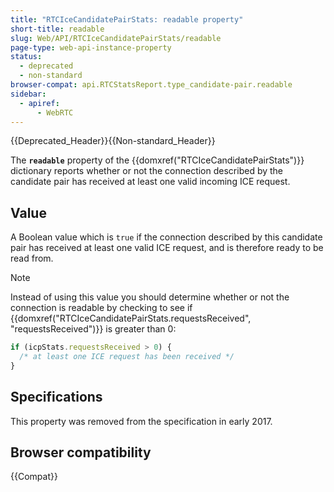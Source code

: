 ```yaml
---
title: "RTCIceCandidatePairStats: readable property"
short-title: readable
slug: Web/API/RTCIceCandidatePairStats/readable
page-type: web-api-instance-property
status:
  - deprecated
  - non-standard
browser-compat: api.RTCStatsReport.type_candidate-pair.readable
sidebar:
  - apiref:
      - WebRTC
---
```


{{Deprecated_Header}}{{Non-standard_Header}}

The **`readable`** property of the {{domxref("RTCIceCandidatePairStats")}} dictionary reports whether or not the connection described by the candidate pair has received at least one valid incoming ICE request.

## Value

A Boolean value which is `true` if the connection described by this candidate pair has received at least one valid ICE request, and is therefore ready to be read from.

> [!NOTE]
> Instead of using this value you should determine whether or not the connection is readable by checking to see if {{domxref("RTCIceCandidatePairStats.requestsReceived", "requestsReceived")}} is greater than 0:
>
> ```js
> if (icpStats.requestsReceived > 0) {
>   /* at least one ICE request has been received */
> }
> ```

## Specifications

This property was removed from the specification in early 2017.

## Browser compatibility

{{Compat}}
